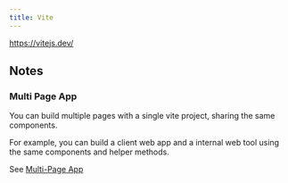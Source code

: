 ```yaml
---
title: Vite
---
```


https://vitejs.dev/

## Notes

### Multi Page App

You can build multiple pages with a single vite project, sharing the same components.

For example, you can build a client web app and a internal web tool using the same components and helper methods.

See [Multi-Page App](https://vitejs.dev/guide/build.html#multi-page-app)

